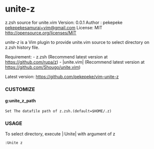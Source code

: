 # unite-z

z.zsh source for unite.vim
Version: 0.0.1
Author : pekepeke <pekepekesamurai+vim@gmail.com>
License: MIT
         <http://opensource.org/licenses/MIT>

*unite-z* is a Vim plugin to provide unite.vim source
to select directory on z.zsh history file.

Requirement:
	- z.zsh (Recommend latest version at https://github.com/rupa/z)
	- |unite.vim| (Recommend latest version at https://github.com/Shougo/unite.vim)

Latest version:
	https://github.com/pekepeke/vim-unite-z

### CUSTOMIZE
#### g:unite_z_path

	Set The datafile path of z.zsh.(default=$HOME/.z)

### USAGE

To select directory, execute |:Unite| with argument of z


	:Unite z


